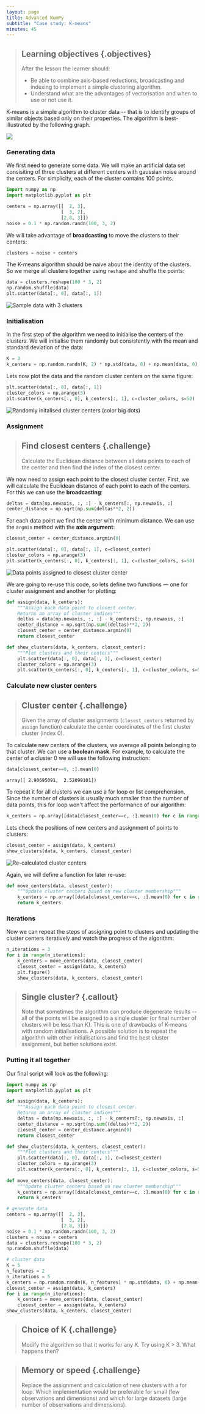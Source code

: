```yaml
---
layout: page
title: Advanced NumPy 
subtitle: "Case study: K-means"
minutes: 45
---
```


> ## Learning objectives {.objectives}
>
> After the lesson the learner should:
>
> * Be able to combine axis-based reductions, broadcasting and indexing to implement a simple clustering algorithm.
> * Understand what are the advantages of vectorisation and when to use or not use it.

K-means is a simple algorithm to cluster data -- that is to identify groups of similar objects based only on their properties. The algorithm is best-illustrated by the following graph.

![](fig/kmeans/kmeans_illustration.png)


### Generating data

We first need to generate some data. We will make an artificial data set consisiting of three clusters at different centers with gaussian noise around the centers. For simplicity, each of the cluster contains 100 points.


```python
import numpy as np
import matplotlib.pyplot as plt

centers = np.array([[  2, 3], 
                    [  3, 2],
                    [2.8, 3]])
noise = 0.1 * np.random.randn(100, 3, 2)
```

We will take advantage of **broadcasting** to move the clusters to their centers:

```python
clusters = noise + centers
```

The K-means algorithm should be naive about the identity of the clusters. So we merge all clusters together using `reshape` and shuffle the points:


```python
data = clusters.reshape(100 * 3, 2)
np.random.shuffle(data)
plt.scatter(data[:, 0], data[:, 1])
```

![Sample data with 3 clusters](fig/kmeans/generating_data.png)


### Initialisation

In the first step of the algorithm we need to initialise the centers of the clusters. We will initialise them randomly but consistently with the mean and standard deviation of the data:


```python
K = 3
k_centers = np.random.randn(K, 2) * np.std(data, 0) + np.mean(data, 0)
```

Lets now plot the data and the random cluster centers on the same figure:


```python
plt.scatter(data[:, 0], data[:, 1])
cluster_colors = np.arange(3)
plt.scatter(k_centers[:, 0], k_centers[:, 1], c=cluster_colors, s=50)
```

![Randomly initalised cluster centers (color big dots)](fig/kmeans/initialisation.png)


### Assignment

> ## Find closest centers {.challenge}
>
> Calculate the Euclidean distance between all data points to each of the center and then find the index of the closest center. 

We now need to assign each point to the closest cluster center. First, we will calculate the Euclidean distance of each point to each of the centers. For this we can use the **broadcasting**:




```python
deltas = data[np.newaxis, :, :] - k_centers[:, np.newaxis, :]
center_distance = np.sqrt(np.sum(deltas**2, 2))
```

For each data point we find the center with minimum distance. We can use the `argmin` method with the **axis argument**:


```python
closest_center = center_distance.argmin(0)
```

```python
plt.scatter(data[:, 0], data[:, 1], c=closest_center)
cluster_colors = np.arange(3)
plt.scatter(k_centers[:, 0], k_centers[:, 1], c=cluster_colors, s=50)
```

![Data points assigned to closest cluster center](fig/kmeans/assignment.png)


We are going to re-use this code, so lets define two functions &mdash; one for cluster assignment and another for plotting:


```python
def assign(data, k_centers):
    """Assign each data point to closest center.
    Returns an array of cluster indices"""
    deltas = data[np.newaxis, :, :] - k_centers[:, np.newaxis, :]
    center_distance = np.sqrt(np.sum((deltas)**2, 2))
    closest_center = center_distance.argmin(0)
    return closest_center

def show_clusters(data, k_centers, closest_center):
    """Plot clusters and their centers"""
    plt.scatter(data[:, 0], data[:, 1], c=closest_center)
    cluster_colors = np.arange(3)
    plt.scatter(k_centers[:, 0], k_centers[:, 1], c=cluster_colors, s=50)
```

### Calculate new cluster centers

> ## Cluster center {.challenge}
>
> Given the array of cluster assignments (`closest_centers` returned by `assign` function) calculate the center coordinates of the first cluster cluster (index 0). 

To calculate new centers of the clusters, we average all points belonging to that cluster. We can use a **boolean mask**. For example, to calculate the center of a cluster 0 we will use the following instruction:


```python
data[closest_center==0, :].mean(0)
```

```
array([ 2.90695091,  2.52099101])
```

To repeat it for all clusters we can use a for loop or list comprehension. Since the number of clusters is usually much smaller than the number of data points, this for loop won't affect the performance of our algorithm:


```python
k_centers = np.array([data[closest_center==c, :].mean(0) for c in range(3)])
```

Lets check the positions of new centers and assignment of points to clusters:


```python
closest_center = assign(data, k_centers)
show_clusters(data, k_centers, closest_center)
```


![Re-calculated cluster centers](fig/kmeans/update_centers.png)


Again, we will define a function for later re-use:


```python
def move_centers(data, closest_center):
    """Update cluster centers based on new cluster membership"""
    k_centers = np.array([data[closest_center==c, :].mean(0) for c in range(3)])
    return k_centers
```

### Iterations

Now we can repeat the steps of assigning point to clusters and updating the cluster centers iteratively and watch the progress of the algorithm:


```python
n_iterations = 3
for i in range(n_iterations):
    k_centers = move_centers(data, closest_center)
    closest_center = assign(data, k_centers)
    plt.figure()
    show_clusters(data, k_centers, closest_center)
```


> ## Single cluster? {.callout}
>
> Note that sometimes the algorithm can produce degenerate results -- all of the points will be assigned to a single cluster (or final number of clusters will be less than K). This is one of drawbacks of K-means with random initialisations. A possible solution is to repeat the algorithm with other initialisations and find the best cluster assignment, but better solutions exist.

### Putting it all together

Our final script will look as the following:

```python
import numpy as np
import matplotlib.pyplot as plt

def assign(data, k_centers):
    """Assign each data point to closest center.
    Returns an array of cluster indices"""
    deltas = data[np.newaxis, :, :] - k_centers[:, np.newaxis, :]
    center_distance = np.sqrt(np.sum((deltas)**2, 2))
    closest_center = center_distance.argmin(0)
    return closest_center

def show_clusters(data, k_centers, closest_center):
    """Plot clusters and their centers"""
    plt.scatter(data[:, 0], data[:, 1], c=closest_center)
    cluster_colors = np.arange(3)
    plt.scatter(k_centers[:, 0], k_centers[:, 1], c=cluster_colors, s=50)
    
def move_centers(data, closest_center):
    """Update cluster centers based on new cluster membership"""
    k_centers = np.array([data[closest_center==c, :].mean(0) for c in range(3)])
    return k_centers

# generate data
centers = np.array([[  2, 3], 
                    [  3, 2],
                    [2.8, 3]])
noise = 0.1 * np.random.randn(100, 3, 2)
clusters = noise + centers
data = clusters.reshape(100 * 3, 2)
np.random.shuffle(data)

# cluster data
K = 5
n_features = 2
n_iterations = 5
k_centers = np.random.randn(K, n_features) * np.std(data, 0) + np.mean(data, 0)
closest_center = assign(data, k_centers)
for i in range(n_iterations):
    k_centers = move_centers(data, closest_center)
    closest_center = assign(data, k_centers)
show_clusters(data, k_centers, closest_center)
```

> ## Choice of K {.challenge}
>
> Modify the algorithm so that it works for any K. Try using K > 3. What happens then?

> ## Memory or speed {.challenge}
>
> Replace the assignment and calculation of new clusters with a for loop. Which implementation would be preferable for small (few observations and dimensions) and which for large datasets (large number of observations and dimensions).
